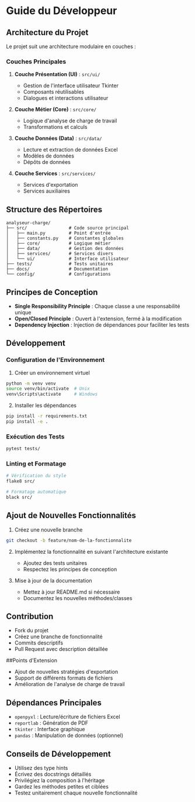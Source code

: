 ﻿# Guide du Développeur

## Architecture du Projet

Le projet suit une architecture modulaire en couches :

### Couches Principales

1. **Couche Présentation (UI)** : `src/ui/`
   - Gestion de l'interface utilisateur Tkinter
   - Composants réutilisables
   - Dialogues et interactions utilisateur

2. **Couche Métier (Core)** : `src/core/`
   - Logique d'analyse de charge de travail
   - Transformations et calculs

3. **Couche Données (Data)** : `src/data/`
   - Lecture et extraction de données Excel
   - Modèles de données
   - Dépôts de données

4. **Couche Services** : `src/services/`
   - Services d'exportation
   - Services auxiliaires

## Structure des Répertoires

```
analyseur-charge/
├── src/                # Code source principal
│   ├── main.py         # Point d'entrée
│   ├── constants.py    # Constantes globales
│   ├── core/           # Logique métier
│   ├── data/           # Gestion des données
│   ├── services/       # Services divers
│   └── ui/             # Interface utilisateur
├── tests/              # Tests unitaires
├── docs/               # Documentation
└── config/             # Configurations
```

## Principes de Conception

- **Single Responsibility Principle** : Chaque classe a une responsabilité unique
- **Open/Closed Principle** : Ouvert à l'extension, fermé à la modification
- **Dependency Injection** : Injection de dépendances pour faciliter les tests

## Développement

### Configuration de l'Environnement

1. Créer un environnement virtuel
```bash
python -m venv venv
source venv/bin/activate  # Unix
venv\Scripts\activate     # Windows
```

2. Installer les dépendances
```bash
pip install -r requirements.txt
pip install -e .
```

### Exécution des Tests

```bash
pytest tests/
```

### Linting et Formatage

```bash
# Vérification du style
flake8 src/

# Formatage automatique
black src/
```

## Ajout de Nouvelles Fonctionnalités

1. Créez une nouvelle branche
```bash
git checkout -b feature/nom-de-la-fonctionnalite
```

2. Implémentez la fonctionnalité en suivant l'architecture existante
   - Ajoutez des tests unitaires
   - Respectez les principes de conception

3. Mise à jour de la documentation
   - Mettez à jour README.md si nécessaire
   - Documentez les nouvelles méthodes/classes

## Contribution

- Fork du projet
- Créez une branche de fonctionnalité
- Commits descriptifs
- Pull Request avec description détaillée

##Points d'Extension

- Ajout de nouvelles stratégies d'exportation
- Support de différents formats de fichiers
- Amélioration de l'analyse de charge de travail

## Dépendances Principales

- `openpyxl` : Lecture/écriture de fichiers Excel
- `reportlab` : Génération de PDF
- `tkinter` : Interface graphique
- `pandas` : Manipulation de données (optionnel)

## Conseils de Développement

- Utilisez des type hints
- Écrivez des docstrings détaillés
- Privilégiez la composition à l'héritage
- Gardez les méthodes petites et ciblées
- Testez unitairement chaque nouvelle fonctionnalité